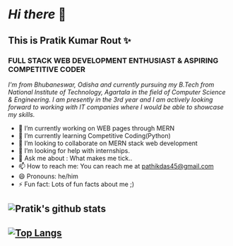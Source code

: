 # _Hi there_ 👋
## **This is Pratik Kumar Rout** ✨
### **FULL STACK WEB DEVELOPMENT ENTHUSIAST & ASPIRING COMPETITIVE CODER**
 _I'm from Bhubaneswar, Odisha and currently pursuing my B.Tech from National Institute of Technology, Agartala in the field of Computer Science & Engineering. I am presently in the 3rd year and I am actively looking forward to working with IT companies where I would be able to showcase my skills._

<!--
**PratikRout/PratikRout** is a ✨ _special_ ✨ repository because its `README.md` (this file) appears on your GitHub profile.

Here are some ideas to get you started:
-->
- 🔭 I’m currently working on WEB pages through MERN
- 🌱 I’m currently learning Competitive Coding(Python)
- 👯 I’m looking to collaborate on MERN stack web development
- 🤔 I’m looking for help with internships.
- 💬 Ask me about : What makes me tick..
- 📫 How to reach me: You can reach me at pathikdas45@gmail.com
- 😄 Pronouns: he/him
- ⚡ Fun fact: Lots of fun facts about me ;)


## ![Pratik's github stats](https://github-readme-stats.vercel.app/api?username=PratikRout) 

## [![Top Langs](https://github-readme-stats.vercel.app/api/top-langs/?username=PratikRout)](https://github.com/anuraghazra/github-readme-stats)
